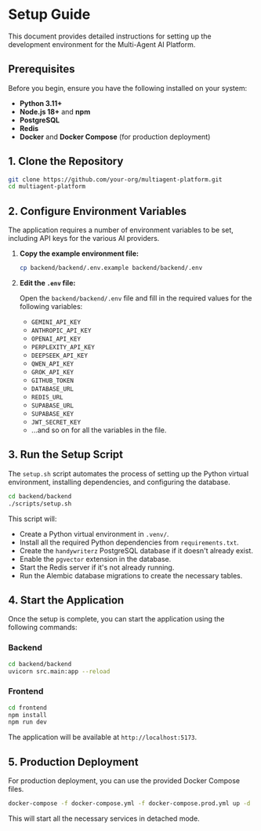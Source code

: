 # Setup Guide

This document provides detailed instructions for setting up the development environment for the Multi-Agent AI Platform.

## Prerequisites

Before you begin, ensure you have the following installed on your system:

*   **Python 3.11+**
*   **Node.js 18+** and **npm**
*   **PostgreSQL**
*   **Redis**
*   **Docker** and **Docker Compose** (for production deployment)

## 1. Clone the Repository

```bash
git clone https://github.com/your-org/multiagent-platform.git
cd multiagent-platform
```

## 2. Configure Environment Variables

The application requires a number of environment variables to be set, including API keys for the various AI providers.

1.  **Copy the example environment file:**

    ```bash
    cp backend/backend/.env.example backend/backend/.env
    ```

2.  **Edit the `.env` file:**

    Open the `backend/backend/.env` file and fill in the required values for the following variables:

    *   `GEMINI_API_KEY`
    *   `ANTHROPIC_API_KEY`
    *   `OPENAI_API_KEY`
    *   `PERPLEXITY_API_KEY`
    *   `DEEPSEEK_API_KEY`
    *   `QWEN_API_KEY`
    *   `GROK_API_KEY`
    *   `GITHUB_TOKEN`
    *   `DATABASE_URL`
    *   `REDIS_URL`
    *   `SUPABASE_URL`
    *   `SUPABASE_KEY`
    *   `JWT_SECRET_KEY`
    *   ...and so on for all the variables in the file.

## 3. Run the Setup Script

The `setup.sh` script automates the process of setting up the Python virtual environment, installing dependencies, and configuring the database.

```bash
cd backend/backend
./scripts/setup.sh
```

This script will:

*   Create a Python virtual environment in `.venv/`.
*   Install all the required Python dependencies from `requirements.txt`.
*   Create the `handywriterz` PostgreSQL database if it doesn't already exist.
*   Enable the `pgvector` extension in the database.
*   Start the Redis server if it's not already running.
*   Run the Alembic database migrations to create the necessary tables.

## 4. Start the Application

Once the setup is complete, you can start the application using the following commands:

### Backend

```bash
cd backend/backend
uvicorn src.main:app --reload
```

### Frontend

```bash
cd frontend
npm install
npm run dev
```

The application will be available at `http://localhost:5173`.

## 5. Production Deployment

For production deployment, you can use the provided Docker Compose files.

```bash
docker-compose -f docker-compose.yml -f docker-compose.prod.yml up -d
```

This will start all the necessary services in detached mode.